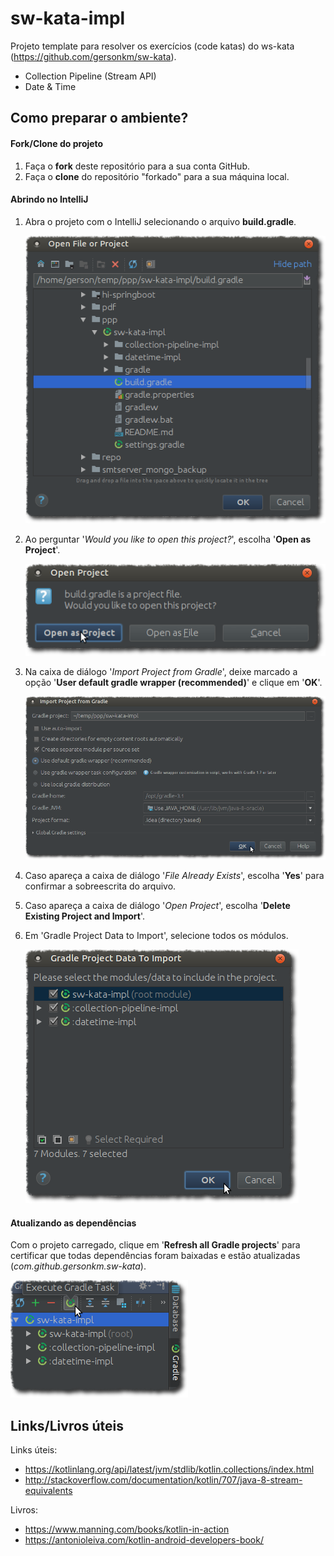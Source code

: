 # sw-kata-impl
Projeto template para resolver os exercícios (code katas) do ws-kata (https://github.com/gersonkm/sw-kata).

- Collection Pipeline (Stream API)
- Date & Time

## Como preparar o ambiente?

#### Fork/Clone do projeto
1. Faça o **fork** deste repositório para a sua conta GitHub.
1. Faça o **clone** do repositório "forkado" para a sua máquina local.

#### Abrindo no IntelliJ
1. Abra o projeto com o IntelliJ selecionando o arquivo **build.gradle**.

    ![](docs/open_file_or_project.png)

2. Ao perguntar '*Would you like to open this project?*', escolha '**Open as Project**'.

    ![](docs/open_project.png)

3. Na caixa de diálogo '*Import Project from Gradle*', deixe marcado a opção '**User default gradle wrapper (recommended)**' e clique em '**OK**'.

    ![](docs/import_project_from_gradle.png)

4. Caso apareça a caixa de diálogo '*File Already Exists*', escolha '**Yes**' para confirmar a sobreescrita do arquivo.

5. Caso apareça a caixa de diálogo '*Open Project*', escolha '**Delete Existing Project and Import**'.

6. Em 'Gradle Project Data to Import', selecione todos os módulos.
 
    ![](docs/gradle_project_data_to_import.png)

#### Atualizando as dependências
Com o projeto carregado, clique em '**Refresh all Gradle projects**' para certificar que todas dependências foram baixadas e estão atualizadas (*com.github.gersonkm.sw-kata*).

![](docs/execute_gradle_task.png)

## Links/Livros úteis
Links úteis:

  - https://kotlinlang.org/api/latest/jvm/stdlib/kotlin.collections/index.html
  - http://stackoverflow.com/documentation/kotlin/707/java-8-stream-equivalents

Livros:
  - https://www.manning.com/books/kotlin-in-action
  - https://antonioleiva.com/kotlin-android-developers-book/
